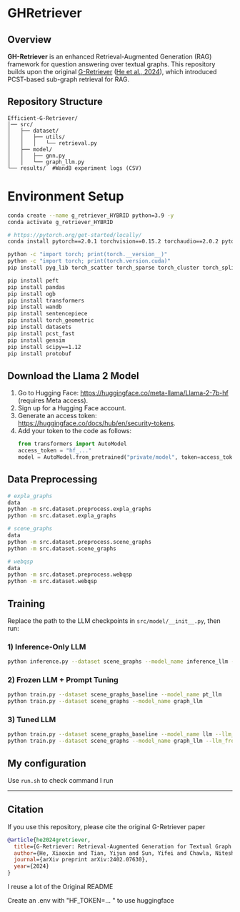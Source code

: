 # GHRetriever
## Overview

**GH-Retriever** is an enhanced Retrieval-Augmented Generation (RAG) framework for question answering over textual graphs. This repository builds upon the original [G-Retriever](https://arxiv.org/abs/2402.07630) ([He et al., 2024](#citation)), which introduced PCST-based sub-graph retrieval for RAG. 

## Repository Structure

```plaintext
Efficient-G-Retriever/
│── src/
│   ├── dataset/
│   │   ├── utils/
│   │   │   └── retrieval.py
│   ├── model/
│   │   ├── gnn.py  
│   │   └── graph_llm.py
└── results/  #WandB experiment logs (CSV)
```

# Environment Setup

```bash
conda create --name g_retriever_HYBRID python=3.9 -y
conda activate g_retriever_HYBRID

# https://pytorch.org/get-started/locally/
conda install pytorch==2.0.1 torchvision==0.15.2 torchaudio==2.0.2 pytorch-cuda=11.8 -c pytorch -c nvidia

python -c "import torch; print(torch.__version__)"
python -c "import torch; print(torch.version.cuda)"
pip install pyg_lib torch_scatter torch_sparse torch_cluster torch_spline_conv -f https://data.pyg.org/whl/torch-2.0.1+cu118.html

pip install peft
pip install pandas
pip install ogb
pip install transformers
pip install wandb
pip install sentencepiece
pip install torch_geometric
pip install datasets
pip install pcst_fast
pip install gensim
pip install scipy==1.12
pip install protobuf
```

## Download the Llama 2 Model
1. Go to Hugging Face: https://huggingface.co/meta-llama/Llama-2-7b-hf (requires Meta access).
2. Sign up for a Hugging Face account.
3. Generate an access token: https://huggingface.co/docs/hub/en/security-tokens.
4. Add your token to the code as follows:
   ```python
   from transformers import AutoModel
   access_token = "hf_..."
   model = AutoModel.from_pretrained("private/model", token=access_token)
   ```

## Data Preprocessing

```bash
# expla_graphs
data
python -m src.dataset.preprocess.expla_graphs
python -m src.dataset.expla_graphs

# scene_graphs
data
python -m src.dataset.preprocess.scene_graphs
python -m src.dataset.scene_graphs

# webqsp
data
python -m src.dataset.preprocess.webqsp
python -m src.dataset.webqsp
```

## Training
Replace the path to the LLM checkpoints in `src/model/__init__.py`, then run:

### 1) Inference-Only LLM
```bash
python inference.py --dataset scene_graphs --model_name inference_llm --llm_model_name 7b_chat
```

### 2) Frozen LLM + Prompt Tuning
```bash
python train.py --dataset scene_graphs_baseline --model_name pt_llm
python train.py --dataset scene_graphs --model_name graph_llm
```

### 3) Tuned LLM
```bash
python train.py --dataset scene_graphs_baseline --model_name llm --llm_frozen False
python train.py --dataset scene_graphs --model_name graph_llm --llm_frozen False
```

## My configuration
Use `run.sh` to check command I run

---

## Citation

If you use this repository, please cite the original G-Retriever paper

```bibtex
@article{he2024gretriever,
  title={G-Retriever: Retrieval-Augmented Generation for Textual Graph Understanding and Question Answering},
  author={He, Xiaoxin and Tian, Yijun and Sun, Yifei and Chawla, Nitesh V. and Laurent, Thomas and LeCun, Yann and Bresson, Xavier and Hooi, Bryan},
  journal={arXiv preprint arXiv:2402.07630},
  year={2024}
}
```

I reuse a lot of the Original README

Create an .env with "HF_TOKEN=...   " to use huggingface